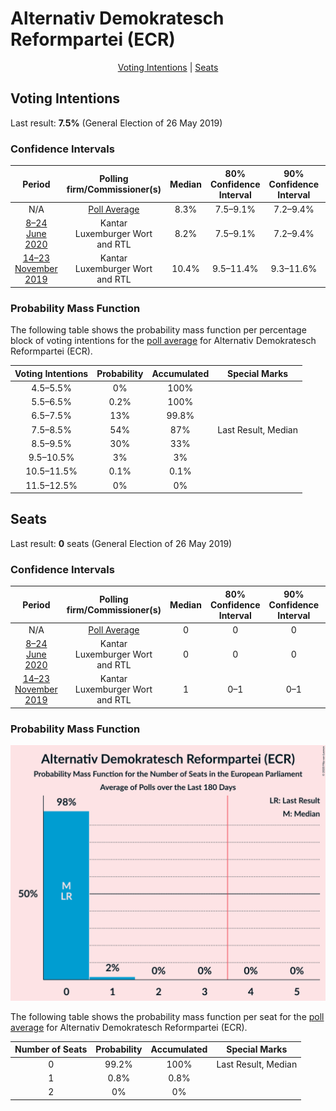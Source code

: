 # Alternativ Demokratesch Reformpartei (ECR)

<p align="center"><a href="#voting-intentions">Voting Intentions</a> | <a href="#seats">Seats</a></p>

## Voting Intentions

Last result: **7.5%** (General Election of 26 May 2019)

### Confidence Intervals

| Period     | Polling firm/Commissioner(s) | Median | 80% Confidence Interval | 90% Confidence Interval | 95% Confidence Interval | 99% Confidence Interval |
|:----------:|:----------------:|:-----------:|:-----------------------:|:-----------------------:|:-----------------------:|:-----------------------:|
| N/A | [Poll Average](average.html) | 8.3% | 7.5–9.1% | 7.2–9.4% | 7.0–9.6% | 6.7–10.0% |
| [8–24 June 2020](2020-06-24-Kantar.html) | Kantar <br> Luxemburger Wort and RTL | 8.2% | 7.5–9.1% | 7.2–9.4% | 7.0–9.6% | 6.7–10.0% |
| [14–23 November 2019](2019-11-23-Kantar.html) | Kantar <br> Luxemburger Wort and RTL | 10.4% | 9.5–11.4% | 9.3–11.6% | 9.1–11.9% | 8.7–12.3% |

### Probability Mass Function

The following table shows the probability mass function per percentage block of voting intentions for the [poll average](average.html) for Alternativ Demokratesch Reformpartei (ECR).

| Voting Intentions | Probability | Accumulated | Special Marks |
|:-----------------:|:-----------:|:-----------:|:-------------:|
| 4.5–5.5% | 0% | 100% |  |
| 5.5–6.5% | 0.2% | 100% |  |
| 6.5–7.5% | 13% | 99.8% |  |
| 7.5–8.5% | 54% | 87% | Last Result, Median |
| 8.5–9.5% | 30% | 33% |  |
| 9.5–10.5% | 3% | 3% |  |
| 10.5–11.5% | 0.1% | 0.1% |  |
| 11.5–12.5% | 0% | 0% |  |


## Seats

Last result: **0** seats (General Election of 26 May 2019)

### Confidence Intervals

| Period     | Polling firm/Commissioner(s) | Median | 80% Confidence Interval | 90% Confidence Interval | 95% Confidence Interval | 99% Confidence Interval |
|:----------:|:----------------:|:------:|:-----------------------:|:-----------------------:|:-----------------------:|:-----------------------:|
| N/A | [Poll Average](average.html) | 0 | 0 | 0 | 0 | 0–1 |
| [8–24 June 2020](2020-06-24-Kantar.html) | Kantar <br> Luxemburger Wort and RTL | 0 | 0 | 0 | 0 | 0–1 |
| [14–23 November 2019](2019-11-23-Kantar.html) | Kantar <br> Luxemburger Wort and RTL | 1 | 0–1 | 0–1 | 0–1 | 0–1 |

### Probability Mass Function

![Graph with seats probability mass function not yet produced](average-seats-pmf-alternativdemokrateschreformparteiecr.png "Seats Probability Mass Function")

The following table shows the probability mass function per seat for the [poll average](average.html) for Alternativ Demokratesch Reformpartei (ECR).

| Number of Seats | Probability | Accumulated | Special Marks |
|:---------------:|:-----------:|:-----------:|:-------------:|
| 0 | 99.2% | 100% | Last Result, Median |
| 1 | 0.8% | 0.8% |  |
| 2 | 0% | 0% |  |


